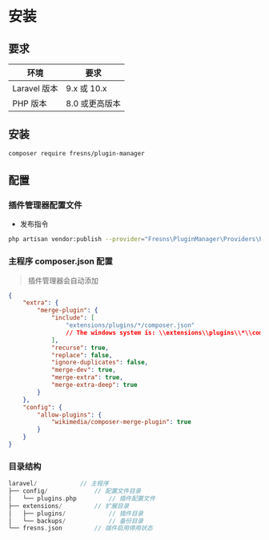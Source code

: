 # 安装

## 要求

| 环境 | 要求 |
| --- | --- |
| Laravel 版本 | 9.x 或 10.x |
| PHP 版本 | 8.0 或更高版本 |

## 安装

```bash
composer require fresns/plugin-manager
```

## 配置

### 插件管理器配置文件

- 发布指令

```bash
php artisan vendor:publish --provider="Fresns\PluginManager\Providers\PluginServiceProvider"
```

### 主程序 composer.json 配置

> 插件管理器会自动添加

```json
{
    "extra": {
        "merge-plugin": {
            "include": [
                "extensions/plugins/*/composer.json"
                // The windows system is: \\extensions\\plugins\\*\\composer.json
            ],
            "recurse": true,
            "replace": false,
            "ignore-duplicates": false,
            "merge-dev": true,
            "merge-extra": true,
            "merge-extra-deep": true
        }
    },
    "config": {
        "allow-plugins": {
            "wikimedia/composer-merge-plugin": true
        }
    }
}
```

### 目录结构

```php
laravel/            // 主程序
├── config/             // 配置文件目录
│   └── plugins.php         // 插件配置文件
├── extensions/         // 扩展目录
│   ├── plugins/            // 插件目录
│   └── backups/            // 备份目录
└── fresns.json         // 插件启用停用状态
```
